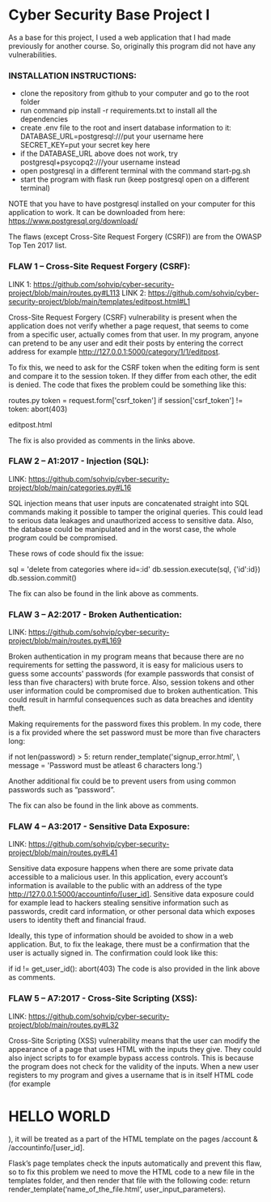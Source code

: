 # Cyber Security Base Project I

As a base for this project, I used a web application that I had made previously for another course. So, originally this program did not have any vulnerabilities.

### INSTALLATION INSTRUCTIONS:
- clone the repository from github to your computer and go to the root folder
- run command pip install -r requirements.txt to install all the dependencies
- create .env file to the root and insert database information to it: DATABASE_URL=postgresql:///put your username here SECRET_KEY=put your secret key here
- if the DATABASE_URL above does not work, try postgresql+psycopq2:///your username instead
- open postgresql in a different terminal with the command start-pg.sh
- start the program with flask run (keep postgresql open on a different terminal)

NOTE that you have to have postgresql installed on your computer for this application to work. It can be downloaded from here: https://www.postgresql.org/download/

The flaws (except Cross-Site Request Forgery (CSRF)) are from the OWASP Top Ten 2017 list.


### FLAW 1 – Cross-Site Request Forgery (CSRF):

LINK 1: https://github.com/sohvip/cyber-security-project/blob/main/routes.py#L113
LINK 2: https://github.com/sohvip/cyber-security-project/blob/main/templates/editpost.html#L1

Cross-Site Request Forgery (CSRF) vulnerability is present when the application does not verify whether a page request, that seems to come from a specific user, actually comes from that user. In my program, anyone can pretend to be any user and edit their posts by entering the correct address for example http://127.0.0.1:5000/category/1/1/editpost.

To fix this, we need to ask for the CSRF token when the editing form is sent and compare it to the session token. If they differ from each other, the edit is denied. The code that fixes the problem could be something like this:

routes.py
token = request.form['csrf_token'] 
if session['csrf_token'] != token:
abort(403)

editpost.html
<input type="hidden" name="csrf_token" value="{{ session.csrf_token }}">

The fix is also provided as comments in the links above.


### FLAW 2 – A1:2017 - Injection (SQL):

LINK: https://github.com/sohvip/cyber-security-project/blob/main/categories.py#L16

SQL injection means that user inputs are concatenated straight into SQL commands making it possible to tamper the original queries. This could lead to serious data leakages and unauthorized access to sensitive data. Also, the database could be manipulated and in the worst case, the whole program could be compromised.

These rows of code should fix the issue:

sql = 'delete from categories where id=:id'
db.session.execute(sql, {'id':id})
db.session.commit()

The fix can also be found in the link above as comments.


### FLAW 3 – A2:2017 - Broken Authentication:

LINK: https://github.com/sohvip/cyber-security-project/blob/main/routes.py#L169

Broken authentication in my program means that because there are no requirements for setting the password, it is easy for malicious users to guess some accounts' passwords (for example passwords that consist of less than five characters) with brute force. Also, session tokens and other user information could be compromised due to broken authentication. This could result in harmful consequences such as data breaches and identity theft.

Making requirements for the password fixes this problem. In my code, there is a fix provided where the set password must be more than five characters long:

if not len(password) > 5:
return render_template('signup_error.html', \ 
        	    message = 'Password must be atleast 6 characters long.')

Another additional fix could be to prevent users from using common passwords such as “password”.

The fix can also be found in the link above as comments.


### FLAW 4 – A3:2017 - Sensitive Data Exposure:

LINK: https://github.com/sohvip/cyber-security-project/blob/main/routes.py#L41

Sensitive data exposure happens when there are some private data accessible to a malicious user. In this application, every account’s information is available to the public with an address of the type  http://127.0.0.1:5000/accountinfo/[user_id]. Sensitive data exposure could for example lead to hackers stealing sensitive information such as passwords, credit card information, or other personal data which exposes users to identity theft and financial fraud.

Ideally, this type of information should be avoided to show in a web application. But, to fix the leakage, there must be a confirmation that the user is actually signed in. The confirmation could look like this:

if id != get_user_id():
abort(403)
The code is also provided in the link above as comments.


### FLAW 5 – A7:2017 - Cross-Site Scripting (XSS):

LINK: https://github.com/sohvip/cyber-security-project/blob/main/routes.py#L32

Cross-Site Scripting (XSS) vulnerability means that the user can modify the appearance of a page that uses HTML with the inputs they give. They could also inject scripts to for example bypass access controls. This is because the program does not check for the validity of the inputs. When a new user registers to my program and gives a username that is in itself HTML code (for example <h1> HELLO WORLD </h1>), it will be treated as a part of the HTML template on the pages /account & /accountinfo/[user_id].

Flask’s page templates check the inputs automatically and prevent this flaw, so to fix this problem we need to move the HTML code to a new file in the templates folder, and then render that file with the following code: return render_template(‘name_of_the_file.html’, user_input_parameters).

